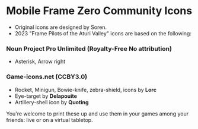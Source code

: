 # Mobile Frame Zero Community Icons
- Original icons are designed by Soren.
- 2023 "Frame Pilots of the Aturi Valley" icons are based on the following:


### Noun Project Pro Unlimited (Royalty-Free No attribution)
- Asterisk, Arrow right

### Game-icons.net (CCBY3.0)
- Rocket, Minigun, Bowie-knife, zebra-shield, icons by **Lorc**
- Eye-target by **Delapouite**
- Artillery-shell icon by **Quoting**

You're welcome to print these up and use them in your games among your friends: live or on a virtual tabletop.

